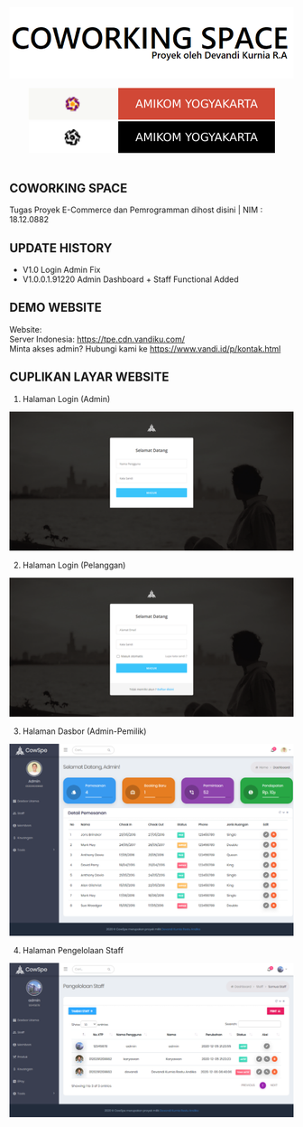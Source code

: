 <p align="center">
  <a href="https://vandi.id">
    <img src="https://raw.githubusercontent.com/devandikurniarestuandika/icon/master/logo.png?raw=true" />
  </a>
</p>
<p align="center">
  <a href="http://amikom.ac.id/"><img src="https://raw.githubusercontent.com/devandikurniarestuandika/icon/master/perpuslite/amikomstyle.svg"></a><a href="http://amikom.ac.id/"><img src="https://raw.githubusercontent.com/devandikurniarestuandika/icon/master/perpuslite/amikomblack.svg"></a>
  <br>
  <br>
</p>

## COWORKING SPACE

Tugas Proyek E-Commerce dan Pemrogramman dihost disini | NIM : 18.12.0882

## UPDATE HISTORY

- V1.0 Login Admin Fix
- V1.0.0.1.91220 Admin Dashboard + Staff Functional Added

## DEMO WEBSITE

Website:
<br>Server Indonesia: https://tpe.cdn.vandiku.com/
<br>Minta akses admin? Hubungi kami ke https://www.vandi.id/p/kontak.html

## CUPLIKAN LAYAR WEBSITE

1. Halaman Login (Admin)
<img src="https://raw.githubusercontent.com/devandikurniarestuandika/coworking/main/Screenshot/login.png" width="600"/>
</a>

2. Halaman Login (Pelanggan)
<img src="https://raw.githubusercontent.com/devandikurniarestuandika/coworking/main/Screenshot/login-pelanggan.png" width="600"/>
</a>

3. Halaman Dasbor (Admin-Pemilik)
<img src="https://raw.githubusercontent.com/devandikurniarestuandika/coworking/main/Screenshot/dash-admin.png" width="600"/>
</a>

4. Halaman Pengelolaan Staff
<img src="https://raw.githubusercontent.com/devandikurniarestuandika/coworking/main/Screenshot/dash-staff.png" width="600"/>
</a>


